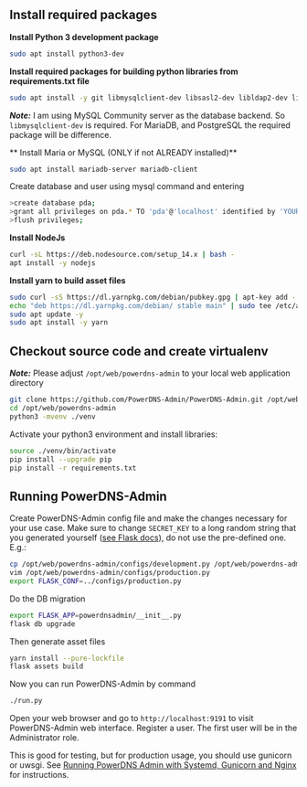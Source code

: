 ## Install required packages

**Install Python 3 development package**

```bash
sudo apt install python3-dev
```

**Install required packages for building python libraries from requirements.txt file**

```bash
sudo apt install -y git libmysqlclient-dev libsasl2-dev libldap2-dev libssl-dev libxml2-dev libxslt1-dev libxmlsec1-dev libffi-dev pkg-config apt-transport-https virtualenv build-essential curl
```

_**Note:**_ I am using MySQL Community server as the database backend. So `libmysqlclient-dev` is required. For MariaDB, and PostgreSQL the required package will be difference.

** Install Maria or MySQL (ONLY if not ALREADY installed)**
```bash
sudo apt install mariadb-server mariadb-client
```
Create database and user using mysql command and entering 
```bash
>create database pda;
>grant all privileges on pda.* TO 'pda'@'localhost' identified by 'YOUR_PASSWORD_HERE';
>flush privileges;
```
**Install NodeJs**

```bash
curl -sL https://deb.nodesource.com/setup_14.x | bash -
apt install -y nodejs
```

**Install yarn to build asset files**

```bash
sudo curl -sS https://dl.yarnpkg.com/debian/pubkey.gpg | apt-key add -
echo "deb https://dl.yarnpkg.com/debian/ stable main" | sudo tee /etc/apt/sources.list.d/yarn.list
sudo apt update -y
sudo apt install -y yarn
```

## Checkout source code and create virtualenv
_**Note:**_ Please adjust `/opt/web/powerdns-admin` to your local web application directory

```bash
git clone https://github.com/PowerDNS-Admin/PowerDNS-Admin.git /opt/web/powerdns-admin
cd /opt/web/powerdns-admin
python3 -mvenv ./venv
```

Activate your python3 environment and install libraries:

```bash
source ./venv/bin/activate
pip install --upgrade pip
pip install -r requirements.txt
```



## Running PowerDNS-Admin

Create PowerDNS-Admin config file and make the changes necessary for your use case. Make sure to change `SECRET_KEY` to a long random string that you generated yourself ([see Flask docs](https://flask.palletsprojects.com/en/1.1.x/config/#SECRET_KEY)), do not use the pre-defined one. E.g.:

```bash
cp /opt/web/powerdns-admin/configs/development.py /opt/web/powerdns-admin/configs/production.py
vim /opt/web/powerdns-admin/configs/production.py
export FLASK_CONF=../configs/production.py
```

Do the DB migration

```bash
export FLASK_APP=powerdnsadmin/__init__.py
flask db upgrade
```

Then generate asset files

```bash
yarn install --pure-lockfile
flask assets build
```

Now you can run PowerDNS-Admin by command

```bash
./run.py
```

Open your web browser and go to `http://localhost:9191` to visit PowerDNS-Admin web interface. Register a user. The first user will be in the Administrator role.

This is good for testing, but for production usage, you should use gunicorn or uwsgi. See [Running PowerDNS Admin with Systemd, Gunicorn and Nginx](web-server/Running-PowerDNS-Admin-with-Systemd,-Gunicorn--and--Nginx.md) for instructions.